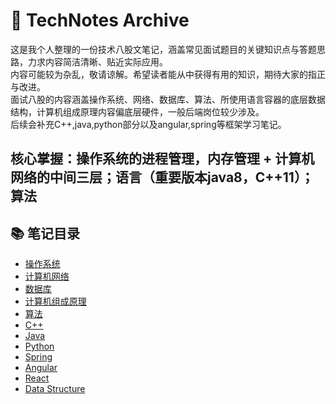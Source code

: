 # 🔖 TechNotes Archive

这是我个人整理的一份技术八股文笔记，涵盖常见面试题目的关键知识点与答题思路，力求内容简洁清晰、贴近实际应用。  
内容可能较为杂乱，敬请谅解。希望读者能从中获得有用的知识，期待大家的指正与改进。  
面试八股的内容涵盖操作系统、网络、数据库、算法、所使用语言容器的底层数据结构，计算机组成原理内容偏底层硬件，一般后端岗位较少涉及。  
后续会补充C++,java,python部分以及angular,spring等框架学习笔记。

核心掌握：操作系统的进程管理，内存管理 + 计算机网络的中间三层；语言（重要版本java8，C++11）；算法
---

## 📚 笔记目录
- [操作系统](./notes/操作系统.md)
- [计算机网络](./notes/计算机网络.md)
- [数据库](./notes/数据库.md)
- [计算机组成原理](./notes/计算机组成原理.md)
- [算法](./notes/算法.md)
- [C++](./notes/C++.md)
- [Java](./notes/Java.md)
- [Python](./notes/Python.md)
- [Spring](./notes/Spring.md)
- [Angular](./notes/Angular.md)
- [React](./notes/React.md)
- [Data Structure](./notes/Data_Structure.md)

